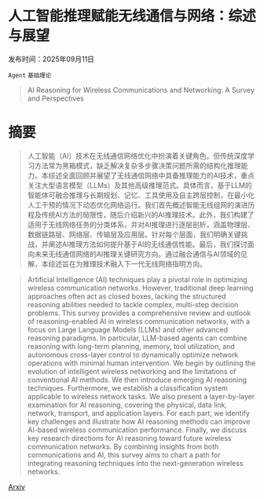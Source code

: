 # 人工智能推理赋能无线通信与网络：综述与展望

发布时间：2025年09月11日

`Agent` `基础理论`

> AI Reasoning for Wireless Communications and Networking: A Survey and Perspectives

# 摘要

> 人工智能（AI）技术在无线通信网络优化中扮演着关键角色。但传统深度学习方法常为黑箱模式，缺乏解决复杂多步骤决策问题所需的结构化推理能力。本综述全面回顾并展望了无线通信网络中具备推理能力的AI技术，重点关注大型语言模型（LLMs）及其他高级推理范式。具体而言，基于LLM的智能体可融合推理与长期规划、记忆、工具使用及自主跨层控制，在最小化人工干预的情况下动态优化网络运行。我们首先概述智能无线组网的演进历程及传统AI方法的局限性，随后介绍新兴的AI推理技术。此外，我们构建了适用于无线网络任务的分类体系，并对AI推理进行逐层剖析，涵盖物理层、数据链路层、网络层、传输层及应用层。针对每个层面，我们明确关键挑战，并阐述AI推理方法如何提升基于AI的无线通信性能。最后，我们探讨面向未来无线通信网络的AI推理关键研究方向。通过融合通信与AI领域的见解，本综述旨在为推理技术融入下一代无线网络指明方向。

> Artificial Intelligence (AI) techniques play a pivotal role in optimizing wireless communication networks. However, traditional deep learning approaches often act as closed boxes, lacking the structured reasoning abilities needed to tackle complex, multi-step decision problems. This survey provides a comprehensive review and outlook of reasoning-enabled AI in wireless communication networks, with a focus on Large Language Models (LLMs) and other advanced reasoning paradigms. In particular, LLM-based agents can combine reasoning with long-term planning, memory, tool utilization, and autonomous cross-layer control to dynamically optimize network operations with minimal human intervention. We begin by outlining the evolution of intelligent wireless networking and the limitations of conventional AI methods. We then introduce emerging AI reasoning techniques. Furthermore, we establish a classification system applicable to wireless network tasks. We also present a layer-by-layer examination for AI reasoning, covering the physical, data link, network, transport, and application layers. For each part, we identify key challenges and illustrate how AI reasoning methods can improve AI-based wireless communication performance. Finally, we discuss key research directions for AI reasoning toward future wireless communication networks. By combining insights from both communications and AI, this survey aims to chart a path for integrating reasoning techniques into the next-generation wireless networks.

[Arxiv](https://arxiv.org/abs/2509.09193)